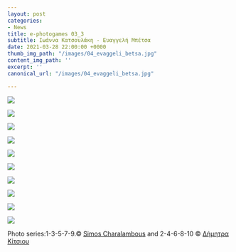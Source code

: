 ```yaml
---
layout: post
categories:
- News
title: e-photogames 03_3
subtitle: Ιωάννα Κατσουλάκη - Ευαγγελή Μπέτσα
date: 2021-03-28 22:00:00 +0000
thumb_img_path: "/images/04_evaggeli_betsa.jpg"
content_img_path: ''
excerpt: ''
canonical_url: "/images/04_evaggeli_betsa.jpg"

---
```

![](/images/01_ioanna_katsoulaki.jpg)

![](/images/02_evaggeli_betsa.jpg)

![](/images/03_ioanna_katsoulaki.jpg)

![](/images/04_evaggeli_betsa.jpg)

![](/images/05_ioanna_katsoulaki.jpg)

![](/images/06_evaggeli_betsa.jpg)

![](/images/07_ioanna_katsoulaki.jpg)

![](/images/08_evaggeli_betsa.jpg)

![](/images/09_ioanna_katsoulaki.jpg)

![](/images/10_evaggeli_betsa.jpg)

Photo series:1-3-5-7-9.© <a href="https://www.facebook.com/profile.php?id=563795760" target="blank">Simos Charalambous</a>  and  2-4-6-8-10  © <a href="https://www.facebook.com/dimitra.kitsiou" target="blank">Δήμητρα Κίτσιου</a>